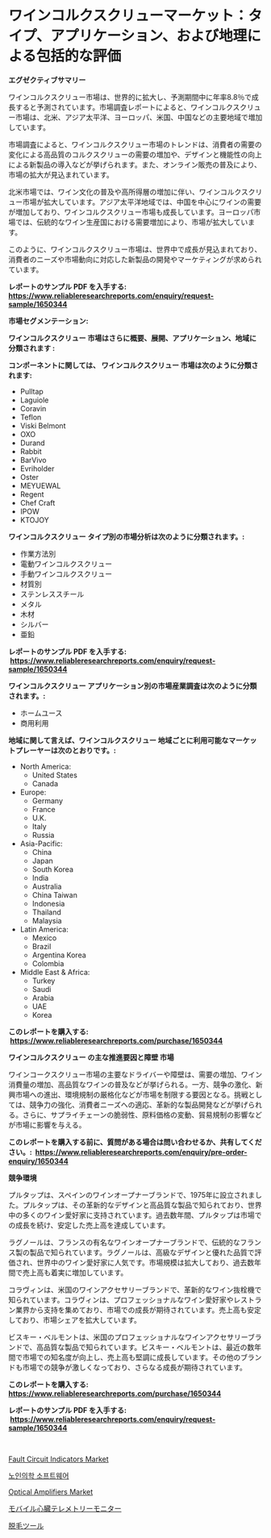 <p><h1>ワインコルクスクリューマーケット：タイプ、アプリケーション、および地理による包括的な評価</h1></p><p><strong>エグゼクティブサマリー</strong></p>
<p><p>ワインコルクスクリュー市場は、世界的に拡大し、予測期間中に年率8.8％で成長すると予測されています。市場調査レポートによると、ワインコルクスクリュー市場は、北米、アジア太平洋、ヨーロッパ、米国、中国などの主要地域で増加しています。</p><p>市場調査によると、ワインコルクスクリュー市場のトレンドは、消費者の需要の変化による高品質のコルクスクリューの需要の増加や、デザインと機能性の向上による新製品の導入などが挙げられます。また、オンライン販売の普及により、市場の拡大が見込まれています。</p><p>北米市場では、ワイン文化の普及や高所得層の増加に伴い、ワインコルクスクリュー市場が拡大しています。アジア太平洋地域では、中国を中心にワインの需要が増加しており、ワインコルクスクリュー市場も成長しています。ヨーロッパ市場では、伝統的なワイン生産国における需要増加により、市場が拡大しています。</p><p>このように、ワインコルクスクリュー市場は、世界中で成長が見込まれており、消費者のニーズや市場動向に対応した新製品の開発やマーケティングが求められています。</p></p>
<p><strong>レポートのサンプル PDF を入手する: <a href="https://www.reliableresearchreports.com/enquiry/request-sample/1650344">https://www.reliableresearchreports.com/enquiry/request-sample/1650344</a></strong></p>
<p><strong>市場セグメンテーション:</strong></p>
<p><strong> ワインコルクスクリュー 市場はさらに概要、展開、アプリケーション、地域に分類されます :</strong></p>
<p><strong>コンポーネントに関しては、 ワインコルクスクリュー 市場は次のように分類されます: &nbsp;</strong></p>
<p><ul><li>Pulltap</li><li>Laguiole</li><li>Coravin</li><li>Teflon</li><li>Viski Belmont</li><li>OXO</li><li>Durand</li><li>Rabbit</li><li>BarVivo</li><li>Evriholder</li><li>Oster</li><li>MEYUEWAL</li><li>Regent</li><li>Chef Craft</li><li>IPOW</li><li>KTOJOY</li></ul></p>
<p><strong> ワインコルクスクリュー タイプ別の市場分析は次のように分類されます。:</strong></p>
<p><ul><li>作業方法別</li><li>電動ワインコルクスクリュー</li><li>手動ワインコルクスクリュー</li><li>材質別</li><li>ステンレススチール</li><li>メタル</li><li>木材</li><li>シルバー</li><li>亜鉛</li></ul></p>
<p><strong>レポートのサンプル PDF を入手する: &nbsp;<a href="https://www.reliableresearchreports.com/enquiry/request-sample/1650344">https://www.reliableresearchreports.com/enquiry/request-sample/1650344</a></strong></p>
<p><strong> ワインコルクスクリュー アプリケーション別の市場産業調査は次のように分類されます。:</strong></p>
<p><ul><li>ホームユース</li><li>商用利用</li></ul></p>
<p><strong>地域に関して言えば、ワインコルクスクリュー 地域ごとに利用可能なマーケットプレーヤーは次のとおりです。:</strong></p>
<p><ul>
    <li>
        North America:
        <ul>
            <li>United States</li>
            <li>Canada</li>
        </ul>
    </li>
    <li>
        Europe:
        <ul>
            <li>Germany</li>
            <li>France</li>
            <li>U.K.</li>
            <li>Italy</li>
            <li>Russia</li>
        </ul>
    </li>
    <li>
        Asia-Pacific:
        <ul>
            <li>China</li>
            <li>Japan</li>
            <li>South Korea</li>
            <li>India</li>
            <li>Australia</li>
            <li>China Taiwan</li>
            <li>Indonesia</li>
            <li>Thailand</li>
            <li>Malaysia</li>
        </ul>
    </li>
    <li>
        Latin America:
        <ul>
            <li>Mexico</li>
            <li>Brazil</li>
            <li>Argentina Korea</li>
            <li>Colombia</li>
        </ul>
    </li>
    <li>
        Middle East & Africa:
        <ul>
            <li>Turkey</li>
            <li>Saudi</li>
            <li>Arabia</li>
            <li>UAE</li>
            <li>Korea</li>
        </ul>
    </li>
    </ul></p>
<p><strong>このレポートを購入する: &nbsp;<a href="https://www.reliableresearchreports.com/purchase/1650344">https://www.reliableresearchreports.com/purchase/1650344</a></strong></p>
<p><strong>ワインコルクスクリュー の主な推進要因と障壁 市場</strong></p>
<p><p>ワインコークスクリュー市場の主要なドライバーや障壁は、需要の増加、ワイン消費量の増加、高品質なワインの普及などが挙げられる。一方、競争の激化、新興市場への進出、環境規制の厳格化などが市場を制限する要因となる。挑戦としては、競争力の強化、消費者ニーズへの適応、革新的な製品開発などが挙げられる。さらに、サプライチェーンの脆弱性、原料価格の変動、貿易規制の影響などが市場に影響を与える。</p></p>
<p><strong>このレポートを購入する前に、質問がある場合は問い合わせるか、共有してください。:&nbsp; <a href="https://www.reliableresearchreports.com/enquiry/pre-order-enquiry/1650344">https://www.reliableresearchreports.com/enquiry/pre-order-enquiry/1650344</a></strong></p>
<p><strong>競争環境</strong></p>
<p><p>プルタップは、スペインのワインオープナーブランドで、1975年に設立されました。プルタップは、その革新的なデザインと高品質な製品で知られており、世界中の多くのワイン愛好家に支持されています。過去数年間、プルタップは市場での成長を続け、安定した売上高を達成しています。</p><p>ラグノールは、フランスの有名なワインオープナーブランドで、伝統的なフランス製の製品で知られています。ラグノールは、高級なデザインと優れた品質で評価され、世界中のワイン愛好家に人気です。市場規模は拡大しており、過去数年間で売上高も着実に増加しています。</p><p>コラヴィンは、米国のワインアクセサリーブランドで、革新的なワイン抜栓機で知られています。コラヴィンは、プロフェッショナルなワイン愛好家やレストラン業界から支持を集めており、市場での成長が期待されています。売上高も安定しており、市場シェアを拡大しています。</p><p>ビスキー・ベルモントは、米国のプロフェッショナルなワインアクセサリーブランドで、高品質な製品で知られています。ビスキー・ベルモントは、最近の数年間で市場での知名度が向上し、売上高も堅調に成長しています。その他のブランドも市場での競争が激しくなっており、さらなる成長が期待されています。</p></p>
<p><strong>このレポートを購入する: &nbsp; <a href="https://www.reliableresearchreports.com/purchase/1650344">https://www.reliableresearchreports.com/purchase/1650344</a></strong></p>
<p><strong>レポートのサンプル PDF を入手する: &nbsp;<a href="https://www.reliableresearchreports.com/enquiry/request-sample/1650344">https://www.reliableresearchreports.com/enquiry/request-sample/1650344</a></strong><strong></strong></p>
<p>&nbsp;</p>
<p><p><a href="https://github.com/RoccoManning/Market-Research-Report-List-4/blob/main/fault-circuit-indicators-market.md">Fault Circuit Indicators Market</a></p><p><a href="https://github.com/RichardLueilwitz787/Market-Research-Report-List-1/blob/main/73708779429.md">노인의학 소프트웨어</a></p><p><a href="https://github.com/gulaimolin/Market-Research-Report-List-3/blob/main/optical-amplifiers-market.md">Optical Amplifiers Market</a></p><p><a href="https://github.com/Calvi3ynJerde867/Market-Research-Report-List-1/blob/main/861278610012.md">モバイル心臓テレメトリーモニター</a></p><p><a href="https://github.com/JacksonWiza1924/Market-Research-Report-List-1/blob/main/731904410013.md">脱毛ツール</a></p></p>